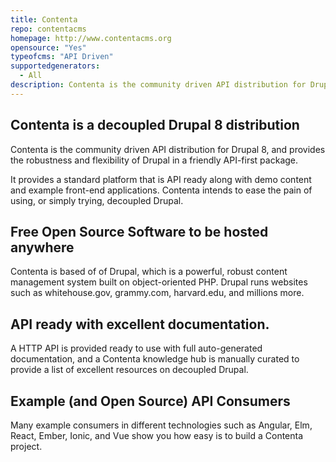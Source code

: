 ```yaml
---
title: Contenta
repo: contentacms
homepage: http://www.contentacms.org
opensource: "Yes"
typeofcms: "API Driven"
supportedgenerators:
  - All
description: Contenta is the community driven API distribution for Drupal 8.
---
```

## Contenta is a decoupled Drupal 8 distribution

Contenta is the community driven API distribution for Drupal 8, and provides the robustness and flexibility of Drupal in a friendly API-first package.

It provides a standard platform that is API ready along with demo content and example front-end applications. Contenta intends to ease the pain of using, or simply trying, decoupled Drupal.

## Free Open Source Software to be hosted anywhere

Contenta is based of of Drupal, which is a powerful, robust content management system built on object-oriented PHP. Drupal runs websites such as whitehouse.gov, grammy.com, harvard.edu, and millions more.

## API ready with excellent documentation.

A HTTP API is provided ready to use with full auto-generated documentation, and a Contenta knowledge hub is manually curated to provide a list of excellent resources on decoupled Drupal.

## Example (and Open Source) API Consumers

Many example consumers in different technologies such as Angular, Elm, React, Ember, Ionic, and Vue show you how easy is to build a Contenta project.
